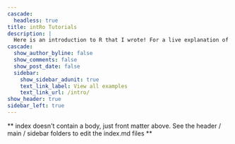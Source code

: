 ```yaml
---
cascade:
  headless: true
title: intRo Tutorials
description: |
  Here is an introduction to R that I wrote! For a live explanation of me coding through these, check out the NC State Sports Analytics Club Page: [YouTube Channel Link](https://www.youtube.com/playlist?list=PLzfY2UeNJip_GBjX8xEcRcc9omZjl1jFU)
cascade:
  show_author_byline: false
  show_comments: false
  show_post_date: false
  sidebar:
    show_sidebar_adunit: true
    text_link_label: View all examples
    text_link_url: /intro/
show_header: true
sidebar_left: true
---
```


** index doesn't contain a body, just front matter above.
See the header / main / sidebar folders to edit the index.md files **
